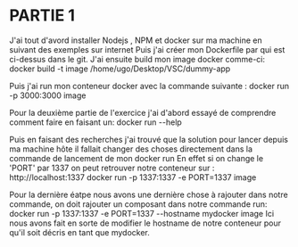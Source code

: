 # PARTIE 1
J'ai tout d'avord installer Nodejs , NPM et docker sur ma machine en suivant des exemples sur internet
Puis j'ai créer mon Dockerfile par qui est ci-dessus  dans le git.
J'ai ensuite build mon image docker comme-ci:
docker build -t image /home/ugo/Desktop/VSC/dummy-app




Puis j'ai run mon conteneur docker avec la commande suivante :
docker run -p 3000:3000 image





Pour la deuxième partie de l'exercice j'ai d'abord essayé de comprendre comment faire en faisant un:
docker run --help



Puis en faisant des recherches j'ai trouvé que la solution pour lancer depuis ma machine hôte il fallait changer
des choses directement dans la commande de lancement de mon docker run 
En effet si on change le 'PORT' par 1337 on peut retrouver notre conteneur sur : http://localhost:1337
docker run -p 1337:1337 -e PORT=1337 image




Pour la dernière éatpe nous avons une dernière chose à rajouter dans notre commande, on doit rajouter un composant dans notre commande run:
docker run -p 1337:1337 -e PORT=1337 --hostname mydocker image
Ici nous avons fait en sorte de modifier le hostname de notre conteneur pour qu'il soit décris en tant que mydocker.



